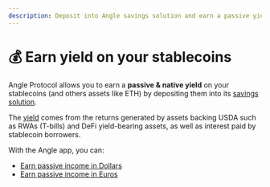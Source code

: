 ```yaml
---
description: Deposit into Angle savings solution and earn a passive yield
---
```


# 💰 Earn yield on your stablecoins

Angle Protocol allows you to earn a **passive & native yield** on your stablecoins (and others assets like ETH) by depositing them into its [savings solution](https://www.angle.money/stusd).

The [yield](https://blog.angle.money/get-the-most-out-of-tradfi-and-defi-yields-on-your-usd-stablecoins) comes from the returns generated by assets backing USDA such as RWAs (T-bills) and DeFi yield-bearing assets, as well as interest paid by stablecoin borrowers.

With the Angle app, you can:

* [Earn passive income in Dollars](earn-a-dollar-yield.md)
* [Earn passive income in Euros](earn-a-euro-yield.md)

